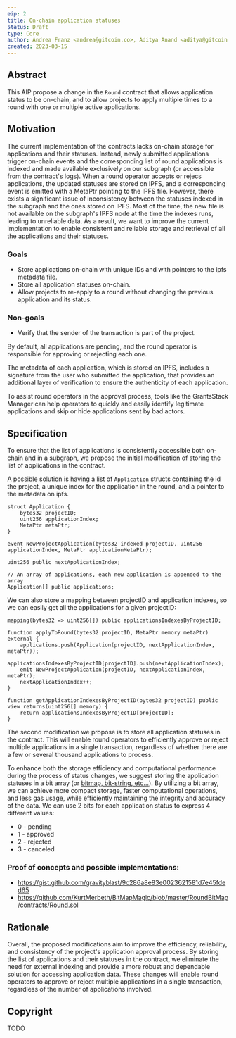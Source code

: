 ```yaml
---
eip: 2
title: On-chain application statuses
status: Draft
type: Core
author: Andrea Franz <andrea@gitcoin.co>, Aditya Anand <aditya@gitcoin.co>
created: 2023-03-15
---
```


## Abstract

This AIP propose a change in the `Round` contract that allows application status to be on-chain,
and to allow projects to apply multiple times to a round with one or multiple active applications.

## Motivation

The current implementation of the contracts lacks on-chain storage for applications and their statuses.
Instead, newly submitted applications trigger on-chain events and the corresponding list of round applications
is indexed and made available exclusively on our subgraph (or accessible from the contract's logs).
When a round operator accepts or rejecs applications,
the updated statuses are stored on IPFS, and a corresponding event is emitted with a MetaPtr pointing to the IPFS file.
However, there exists a significant issue of inconsistency between the statuses indexed in the subgraph and the ones stored on IPFS.
Most of the time, the new file is not available on the subgraph's IPFS node at the time the indexes runs,
leading to unreliable data.
As a result, we want to improve the current implementation to enable consistent
and reliable storage and retrieval of all the applications and their statuses.

### Goals

- Store applications on-chain with unique IDs and with pointers to the ipfs metadata file.
- Store all application statuses on-chain.
- Allow projects to re-apply to a round without changing the previous application and its status.

### Non-goals

- Verify that the sender of the transaction is part of the project.

By default, all applications are pending, and the round operator is responsible for approving or rejecting each one.

The metadata of each application, which is stored on IPFS, includes a signature from the user who submitted the application,
that provides an additional layer of verification to ensure the authenticity of each application.

To assist round operators in the approval process, tools like the GrantsStack Manager
can help operators to quickly and easily identify legitimate applications and skip or hide
applications sent by bad actors.

## Specification

To ensure that the list of applications is consistently accessible both on-chain and in a subgraph,
we propose the initial modification of storing the list of applications in the contract.

A possible solution is having a list of `Application` structs containing the id the project, a unique index for the application in the round,
and a pointer to the metadata on ipfs.

```
struct Application {
    bytes32 projectID;
    uint256 applicationIndex;
    MetaPtr metaPtr;
}

event NewProjectApplication(bytes32 indexed projectID, uint256 applicationIndex, MetaPtr applicationMetaPtr);

uint256 public nextApplicationIndex;

// An array of applications, each new application is appended to the array
Application[] public applications;
```

We can also store a mapping between projectID and application indexes, so we can easily get all the applications
for a given projectID:

```
mapping(bytes32 => uint256[]) public applicationsIndexesByProjectID;

function applyToRound(bytes32 projectID, MetaPtr memory metaPtr) external {
    applications.push(Application(projectID, nextApplicationIndex, metaPtr));
    applicationsIndexesByProjectID[projectID].push(nextApplicationIndex);
    emit NewProjectApplication(projectID, nextApplicationIndex, metaPtr);
    nextApplicationIndex++;
}

function getApplicationIndexesByProjectID(bytes32 projectID) public view returns(uint256[] memory) {
    return applicationsIndexesByProjectID[projectID];
}

```

The second modification we propose is to store all application statuses in the contract.
This will enable round operators to efficiently approve or reject multiple applications in a single transaction,
regardless of whether there are a few or several thousand applications to process.

To enhance both the storage efficiency and computational performance during the process of status changes,
we suggest storing the application statuses in a bit array (or [bitmap, bit-string, etc...](https://en.wikipedia.org/wiki/Bitmap)).
By utilizing a bit array, we can achieve more compact storage, faster computational operations, and less gas usage,
while efficiently maintaining the integrity and accuracy of the data.
We can use 2 bits for each application status to express 4 different values:

* 0 - pending
* 1 - approved
* 2 - rejected
* 3 - canceled

### Proof of concepts and possible implementations:

- https://gist.github.com/gravityblast/9c286a8e83e0023621581d7e45fded65
- https://github.com/KurtMerbeth/BitMapMagic/blob/master/RoundBitMap/contracts/Round.sol

## Rationale

Overall, the proposed modifications aim to improve the efficiency, reliability, and consistency of the project's application approval process.
By storing the list of applications and their statuses in the contract, we eliminate the need for external indexing and provide
a more robust and dependable solution for accessing application data.
These changes will enable round operators to approve or reject multiple applications in a single transaction,
regardless of the number of applications involved.

## Copyright
TODO

